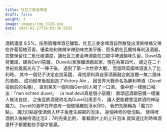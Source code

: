 ```yaml
---
title: 杜瓦三麥金啤酒
draft: false
weight: 3
image: images/img_3128.png
date: 2025-02-27T16:03:38.050Z
---
```

酒精濃度 8.5%。採用兩種啤酒花釀製，杜瓦三麥金啤酒自然散發出清爽柑橘又帶些許葡萄柚芳香，優柔地和微微辛辣勁味完美平衡．而多虧杜瓦獨特專利汲酒器，完整保留住二氧化碳濃度，讓杜瓦三麥金啤酒能在口腔中啤酒韻味久留。Duvel為荷蘭語，譯為Devil惡魔。  Duvel以家族釀酒廠起家，現在為第四代， 總之在二十世紀初風風光光了一陣子後， 遇到了第一次世界大戰， 而當時英國啤酒進入了比利時， 其中一個兒子決定走訪英國， 尋找原料與自家酒廠融合創造獨一無二風味的酒款。 成功歸來後就創造了Victory Ale ， 因世界大戰命名為勝利啤酒（Duvel投胎前的名稱）， 直到某天一個叫做Gent的人喝了一口酒， 像中邪一樣脫口喊出：「nen echten duvel」 （a real devil真是個小惡魔） 歌頌這酒跟惡魔一樣讓人無法自拔， 之後這款酒便改名為Duvel沿用至今， 讓人更能體會這款酒的神祕魔力。   Duvel的酒杯在杯底有一個玻璃雕刻浮水印D， 我們先簡稱為「魔力D點」， 魔力D點是使酒倒入杯子後產生綿密的泡沫， 是個神奇的發泡點， 使得啤酒倒入後維持酒比泡3：7的完美比例， 看看圖片上的上升泡沫 就知道比利時啤酒連杯子都要動些手腳才能贏。